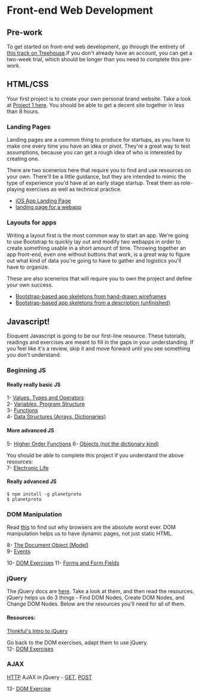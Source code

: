# Front-end Web Development  

## Pre-work  
To get started on front-end web development, go through the entirety of [this track on Treehouse](http://teamtreehouse.com/tracks/front-end-web-development).If you don't already have an account, you can get a two-week trial, which should be longer than you need to complete this pre-work.  

## HTML/CSS
Your first project is to create your own personal brand website. Take a look at [Project 1 here](layout_exercise.md). You should be able to get a decent site together in less than 8 hours.

### Landing Pages
Landing pages are a common thing to produce for startups, as you have to make one every time you have an idea or pivot. They're a great way to test assumptions, because you can get a rough idea of who is interested by creating one.  

There are two scenerios here that require you to find and use resources on your own. There'll be a little guidance, but they are intended to mimic the type of experience you'd have at an early stage startup. Treat them as role-playing exercises as well as technical practice.

* [iOS App Landing Page](ios_landing_page.md)
* [landing page for a webapp](webapp_landing_page.md)

### Layouts for apps
Writing a layout first is the most common way to start an app. We're going to use Bootstrap to quickly lay out and modify two webapps in order to create something usable in a short amount of time. Throwing together an app front-end, even one without buttons that work, is a great way to figure out what kind of data you're going to have to gather and logistics you'll have to organize. 

These are also scenerios that will require you to own the project and define your own success.
* [Bootstrap-based app skeletons from hand-drawn wireframes](too_much_not_enough.md)
* [Bootstrap-based app skeletons from a description (unfinished)](block_bazaar.md)



## Javascript!
Eloquent Javascript is going to be our first-line resource. These tutorials, readings and exercises are meant to fill in the gaps in your understanding. If you feel like it's a review, skip it and move forward until you see something you don't understand. 


### Beginning JS
#### Really really basic JS  
1- [Values, Types and Operators](http://eloquentjavascript.net/01_values.html)  
2- [Variables, Program Structure](http://eloquentjavascript.net/02_program_structure.html)  
3- [Functions](http://eloquentjavascript.net/03_functions.html)  
4- [Data Structures (Arrays, Dictionaries)](http://eloquentjavascript.net/04_data.html)  

#### More advanced JS
5- [Higher Order Functions](http://eloquentjavascript.net/05_higher_order.html)
6- [Objects (not the dictionary kind)](http://eloquentjavascript.net/06_object.html)

You should be able to complete this project if you understand the above resources:  
7- [Electronic Life](http://eloquentjavascript.net/07_elife.html)  

#### Really advanced JS
```shell
$ npm install -g planetproto
$ planetproto
```

### DOM Manipulation
Read [this](http://eloquentjavascript.net/12_browser.html) to find out why browsers are the absolute worst ever. DOM manipulation helps us to have dynamic pages, not just static HTML. 

8- [The Document Object (Model)](http://eloquentjavascript.net/13_dom.html)  
9- [Events](http://eloquentjavascript.net/14_event.html)  

10- [DOM Exercises](/dom_exercise.md)
11- [Forms and Form Fields](http://eloquentjavascript.net/18_forms.html)

### jQuery
The jQuery docs are [here](http://api.jquery.com/). Take a look at them, and then read the resources. jQuery helps us do 3 things - Find DOM Nodes, Create DOM Nodes, and Change DOM Nodes. Below are the resources you'll need for all of them.  
#### Resources:
[Thinkful's Intro to jQuery](http://www.thinkful.com/learn/intro-to-jquery)

Go back to the DOM exercises, adapt them to use jQuery.  
12- [DOM Exercises](/dom_exercise.md)  



### AJAX
[HTTP](http://eloquentjavascript.net/17_http.html)
AJAX in jQuery - [GET](http://api.jquery.com/jQuery.get/), [POST](http://api.jquery.com/jQuery.post/)

13- [DOM Exercise](/dom_exercise.md)

